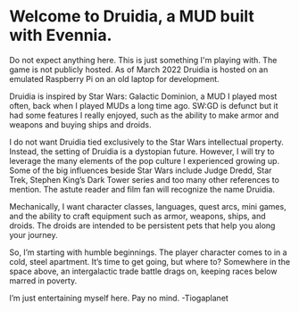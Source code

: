 # Welcome to Druidia, a MUD built with Evennia.

Do not expect anything here.  This is just something I'm playing with.  The game is not publicly hosted.  As of March 2022 Druidia is hosted on an emulated Raspberry Pi on an old laptop for development.

Druidia is inspired by Star Wars: Galactic Dominion, a MUD I played most often, back when I played MUDs a long time ago.  SW:GD is defunct but it had some features I really enjoyed, such as the ability to make armor and weapons and buying ships and droids.

I do not want Druidia tied exclusively to the Star Wars intellectual property.  Instead, the setting of Druidia is a dystopian future.  However, I will try to leverage the many elements of the pop culture I experienced growing up.  Some of the big influences beside Star Wars include Judge Dredd, Star Trek, Stephen King’s Dark Tower series and too many other references to mention.  The astute reader and film fan will recognize the name Druidia.

Mechanically, I want character classes, languages, quest arcs, mini games, and the ability to craft equipment such as armor, weapons, ships, and droids.  The droids are intended to be persistent pets that help you along your journey.

So, I’m starting with humble beginnings.  The player character comes to in a cold, steel apartment.  It’s time to get going, but where to?  Somewhere in the space above, an intergalactic trade battle drags on, keeping races below marred in poverty.

I’m just entertaining myself here.  Pay no mind.  -Tiogaplanet
